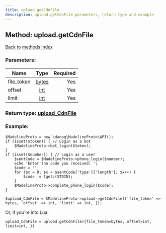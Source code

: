 ```yaml
---
title: upload.getCdnFile
description: upload.getCdnFile parameters, return type and example
---
```

## Method: upload.getCdnFile  
[Back to methods index](index.md)


### Parameters:

| Name     |    Type       | Required |
|----------|:-------------:|---------:|
|file\_token|[bytes](../types/bytes.md) | Yes|
|offset|[int](../types/int.md) | Yes|
|limit|[int](../types/int.md) | Yes|


### Return type: [upload\_CdnFile](../types/upload_CdnFile.md)

### Example:


```
$MadelineProto = new \danog\MadelineProto\API();
if (isset($token)) { // Login as a bot
    $MadelineProto->bot_login($token);
}
if (isset($number)) { // Login as a user
    $sentCode = $MadelineProto->phone_login($number);
    echo 'Enter the code you received: ';
    $code = '';
    for ($x = 0; $x < $sentCode['type']['length']; $x++) {
        $code .= fgetc(STDIN);
    }
    $MadelineProto->complete_phone_login($code);
}

$upload_CdnFile = $MadelineProto->upload->getCdnFile(['file_token' => bytes, 'offset' => int, 'limit' => int, ]);
```

Or, if you're into Lua:

```
upload_CdnFile = upload.getCdnFile({file_token=bytes, offset=int, limit=int, })
```

